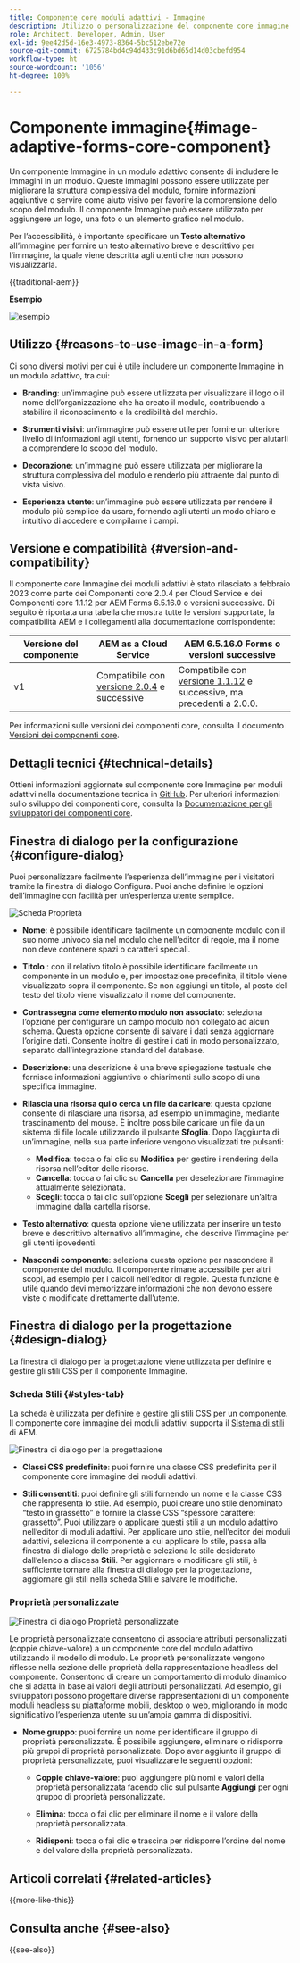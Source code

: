 ```yaml
---
title: Componente core moduli adattivi - Immagine
description: Utilizzo o personalizzazione del componente core immagine dei moduli adattivi.
role: Architect, Developer, Admin, User
exl-id: 9ee42d5d-16e3-4973-8364-5bc512ebe72e
source-git-commit: 6725784bd4c94d433c91d6bd65d14d03cbefd954
workflow-type: ht
source-wordcount: '1056'
ht-degree: 100%

---
```



# Componente immagine{#image-adaptive-forms-core-component}

Un componente Immagine in un modulo adattivo consente di includere le immagini in un modulo. Queste immagini possono essere utilizzate per migliorare la struttura complessiva del modulo, fornire informazioni aggiuntive o servire come aiuto visivo per favorire la comprensione dello scopo del modulo. Il componente Immagine può essere utilizzato per aggiungere un logo, una foto o un elemento grafico nel modulo.

Per l’accessibilità, è importante specificare un **Testo alternativo** all’immagine per fornire un testo alternativo breve e descrittivo per l’immagine, la quale viene descritta agli utenti che non possono visualizzarla.

{{traditional-aem}}

**Esempio**

![esempio](/help/adaptive-forms/assets/image.png)


## Utilizzo {#reasons-to-use-image-in-a-form}

Ci sono diversi motivi per cui è utile includere un componente Immagine in un modulo adattivo, tra cui:

- **Branding**: un’immagine può essere utilizzata per visualizzare il logo o il nome dell’organizzazione che ha creato il modulo, contribuendo a stabilire il riconoscimento e la credibilità del marchio.

- **Strumenti visivi**: un’immagine può essere utile per fornire un ulteriore livello di informazioni agli utenti, fornendo un supporto visivo per aiutarli a comprendere lo scopo del modulo.

- **Decorazione**: un’immagine può essere utilizzata per migliorare la struttura complessiva del modulo e renderlo più attraente dal punto di vista visivo.

- **Esperienza utente**: un’immagine può essere utilizzata per rendere il modulo più semplice da usare, fornendo agli utenti un modo chiaro e intuitivo di accedere e compilarne i campi.

## Versione e compatibilità {#version-and-compatibility}

Il componente core Immagine dei moduli adattivi è stato rilasciato a febbraio 2023 come parte dei Componenti core 2.0.4 per Cloud Service e dei Componenti core 1.1.12 per AEM Forms 6.5.16.0 o versioni successive. Di seguito è riportata una tabella che mostra tutte le versioni supportate, la compatibilità AEM e i collegamenti alla documentazione corrispondente:

| Versione del componente | AEM as a Cloud Service | AEM 6.5.16.0 Forms o versioni successive |
|---|---|---|
| v1 | Compatibile con <br>[versione 2.0.4](/help/adaptive-forms/version.md) e successive | Compatibile con <br>[versione 1.1.12](/help/adaptive-forms/version.md) e successive, ma precedenti a 2.0.0. |

Per informazioni sulle versioni dei componenti core, consulta il documento [Versioni dei componenti core](/help/adaptive-forms/version.md).


<!-- ## Sample Component Output {#sample-component-output}

To experience the Accordion Component as well as see examples of its configuration options as well as HTML and JSON output, visit the [Component Library](https://adobe.com/go/aem_cmp_library_accordion). -->

## Dettagli tecnici {#technical-details}

Ottieni informazioni aggiornate sul componente core Immagine per moduli adattivi nella documentazione tecnica in [GitHub](https://github.com/adobe/aem-core-forms-components/tree/master/ui.af.apps/src/main/content/jcr_root/apps/core/fd/components/form/image/v1/image). Per ulteriori informazioni sullo sviluppo dei componenti core, consulta la [Documentazione per gli sviluppatori dei componenti core](/help/developing/overview.md).


## Finestra di dialogo per la configurazione {#configure-dialog}

Puoi personalizzare facilmente l’esperienza dell’immagine per i visitatori tramite la finestra di dialogo Configura. Puoi anche definire le opzioni dell’immagine con facilità per un’esperienza utente semplice.

![Scheda Proprietà](/help/adaptive-forms/assets/image_properties.png)

- **Nome**: è possibile identificare facilmente un componente modulo con il suo nome univoco sia nel modulo che nell’editor di regole, ma il nome non deve contenere spazi o caratteri speciali.

- **Titolo** : con il relativo titolo è possibile identificare facilmente un componente in un modulo e, per impostazione predefinita, il titolo viene visualizzato sopra il componente. Se non aggiungi un titolo, al posto del testo del titolo viene visualizzato il nome del componente.

- **Contrassegna come elemento modulo non associato**: seleziona l’opzione per configurare un campo modulo non collegato ad alcun schema. Questa opzione consente di salvare i dati senza aggiornare l’origine dati. Consente inoltre di gestire i dati in modo personalizzato, separato dall’integrazione standard del database.

<!--   **Document of Record bind reference** - This option allows you to associate an Adaptive Form field with Document of Record field. When user enters any value in a linked field of an Adaptive Form that value also appears in the linked field of the corresponding Document of Record. For example, a Document of Record bind reference can be used to display a customer's name and address in a Document of Record, based on the customer's ID entered into the form. In this way, AEM Forms enable you to generate Document of Record and offers a seamless user experience for collecting and managing data.-->

- **Descrizione**: una descrizione è una breve spiegazione testuale che fornisce informazioni aggiuntive o chiarimenti sullo scopo di una specifica immagine.

- **Rilascia una risorsa qui o cerca un file da caricare**: questa opzione consente di rilasciare una risorsa, ad esempio un’immagine, mediante trascinamento del mouse. È inoltre possibile caricare un file da un sistema di file locale utilizzando il pulsante **Sfoglia**. Dopo l’aggiunta di un’immagine, nella sua parte inferiore vengono visualizzati tre pulsanti:
   - **Modifica**: tocca o fai clic su **Modifica** per gestire i rendering della risorsa nell’editor delle risorse.
   - **Cancella**: tocca o fai clic su **Cancella** per deselezionare l’immagine attualmente selezionata.
   - **Scegli**: tocca o fai clic sull’opzione **Scegli** per selezionare un’altra immagine dalla cartella risorse.

- **Testo alternativo**: questa opzione viene utilizzata per inserire un testo breve e descrittivo alternativo all’immagine, che descrive l’immagine per gli utenti ipovedenti.

- **Nascondi componente**: seleziona questa opzione per nascondere il componente del modulo. Il componente rimane accessibile per altri scopi, ad esempio per i calcoli nell’editor di regole. Questa funzione è utile quando devi memorizzare informazioni che non devono essere viste o modificate direttamente dall’utente.

<!--   **Read-only** - Select the option to make the component non-editable. The user can see the value of the field but cannot modify it. The component remains accessible for other purposes, such as using it for calculations in the Rule Editor.
-->

## Finestra di dialogo per la progettazione {#design-dialog}

La finestra di dialogo per la progettazione viene utilizzata per definire e gestire gli stili CSS per il componente Immagine.

### Scheda Stili {#styles-tab}

La scheda è utilizzata per definire e gestire gli stili CSS per un componente. Il componente core immagine dei moduli adattivi supporta il [Sistema di stili](/help/get-started/authoring.md#component-styling) di AEM.

![Finestra di dialogo per la progettazione](/help/adaptive-forms/assets/checkbox-style.png)

- **Classi CSS predefinite**: puoi fornire una classe CSS predefinita per il componente core immagine dei moduli adattivi.

- **Stili consentiti**: puoi definire gli stili fornendo un nome e la classe CSS che rappresenta lo stile. Ad esempio, puoi creare uno stile denominato “testo in grassetto” e fornire la classe CSS “spessore carattere: grassetto”. Puoi utilizzare o applicare questi stili a un modulo adattivo nell’editor di moduli adattivi. Per applicare uno stile, nell’editor dei moduli adattivi, seleziona il componente a cui applicare lo stile, passa alla finestra di dialogo delle proprietà e seleziona lo stile desiderato dall’elenco a discesa **Stili**. Per aggiornare o modificare gli stili, è sufficiente tornare alla finestra di dialogo per la progettazione, aggiornare gli stili nella scheda Stili e salvare le modifiche.

### Proprietà personalizzate

![Finestra di dialogo Proprietà personalizzate](/help/adaptive-forms/assets/checkbox-customproperties.png)

Le proprietà personalizzate consentono di associare attributi personalizzati (coppie chiave-valore) a un componente core del modulo adattivo utilizzando il modello di modulo. Le proprietà personalizzate vengono riflesse nella sezione delle proprietà della rappresentazione headless del componente. Consentono di creare un comportamento di modulo dinamico che si adatta in base ai valori degli attributi personalizzati. Ad esempio, gli sviluppatori possono progettare diverse rappresentazioni di un componente moduli headless su piattaforme mobili, desktop o web, migliorando in modo significativo l’esperienza utente su un’ampia gamma di dispositivi.

- **Nome gruppo**: puoi fornire un nome per identificare il gruppo di proprietà personalizzate. È possibile aggiungere, eliminare o ridisporre più gruppi di proprietà personalizzate. Dopo aver aggiunto il gruppo di proprietà personalizzate, puoi visualizzare le seguenti opzioni:

   - **Coppie chiave-valore**: puoi aggiungere più nomi e valori della proprietà personalizzata facendo clic sul pulsante **Aggiungi** per ogni gruppo di proprietà personalizzate.

   - **Elimina**: tocca o fai clic per eliminare il nome e il valore della proprietà personalizzata.

   - **Ridisponi**: tocca o fai clic e trascina per ridisporre l’ordine del nome e del valore della proprietà personalizzata.

## Articoli correlati {#related-articles}

{{more-like-this}}

## Consulta anche {#see-also}

{{see-also}}
